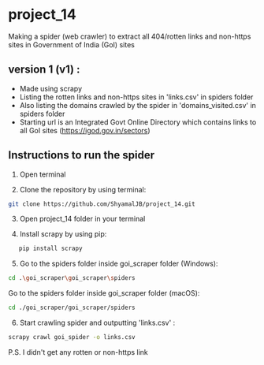 # project_14
 Making a spider (web crawler) to extract all 404/rotten links and non-https sites in Government of India (GoI) sites
 
 
 ## version 1 (v1) : 
 - Made using scrapy
 - Listing the rotten links and non-https sites in 'links.csv' in spiders folder
 - Also listing the domains crawled by the spider in 'domains_visited.csv' in spiders folder
 - Starting url is an Integrated Govt Online Directory which contains links to all GoI sites (https://igod.gov.in/sectors)
 ## Instructions to run the spider
 1. Open terminal

 2. Clone the repository by using terminal:
 ```bash
 git clone https://github.com/ShyamalJB/project_14.git
 ```
 3. Open project_14 folder in your terminal

 4. Install scrapy by using pip: 
 ```bash
    pip install scrapy
 ```
 5. Go to the spiders folder inside goi_scraper folder (Windows):
 ```bash
 cd .\goi_scraper\goi_scraper\spiders
 ```
 Go to the spiders folder inside goi_scraper folder (macOS):
 ```bash
 cd ./goi_scraper/goi_scraper/spiders
 ```
 6. Start crawling spider and outputting 'links.csv' :
 ```bash
 scrapy crawl goi_spider -o links.csv
 ```
 
 P.S. I didn't get any rotten or non-https link 